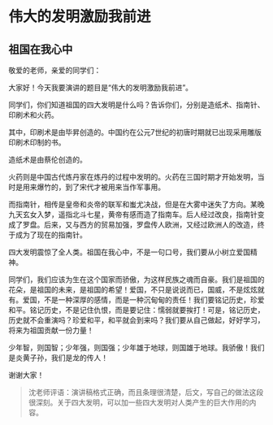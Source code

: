# 伟大的发明激励我前进 # 

## 祖国在我心中 ##

敬爱的老师，亲爱的同学们：

大家好！今天我要演讲的题目是“伟大的发明激励我前进”。

同学们，你们知道祖国的四大发明是什么吗？告诉你们，分别是造纸术、指南针、印刷术和火药。

其中，印刷术是由毕昇创造的。中国约在公元7世纪的初唐时期就已出现采用雕版印刷术印制的书。

造纸术是由蔡伦创造的。

火药则是中国古代炼丹家在炼丹的过程中发明的。火药在三国时期才开始发明，当时是用来爆竹的，到了宋代才被用来当作军事用。

而指南针，相传是皇帝和炎帝的联军和蚩尤决战，但是在大雾中迷失了方向。某晚九天玄女入梦，遥指北斗七星，黄帝有感而造了指南车。后人经过改良，指南针变成了罗盘。后来，又与西方的贸易加强，罗盘传人欧洲，又经过欧洲人的改造，终于成为了现在的指南针。

四大发明震惊了全人类。祖国在我心中，不是一句口号，我们要从小树立爱国精神。

同学们，我们应该为生在这个国家而骄傲，为这样民族之魂而自豪。我们是祖国的花朵，是祖国的未来，是祖国的希望！爱国，不只是说说而已，国威，不是炫炫就有。爱国，不是一种深厚的感情，而是一种沉甸甸的责任！我们要铭记历史，珍爱和平。铭记历史，不是记住仇恨，而是要记住：懦弱就要挨打！可是，铭记历史，历史就不会重演吗？珍爱和平，和平就会到来吗？我们要从自己做起，好好学习，将来为祖国贡献一份力量！

少年智，则国智；少年强，则国强；少年雄于地球，则国雄于地球。我骄傲！我们是炎黄子孙，我们是龙的传人！

谢谢大家！

> 沈老师评语：演讲稿格式正确，而且条理很清楚，后文，写自己的做法这段很深刻。关于四大发明，可以加一些四大发明对人类产生的巨大作用的内容。

